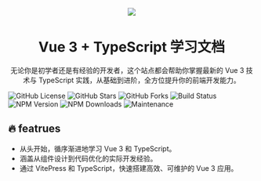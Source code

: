 <p align="center">
<img src="![1728364960983](image/README/1728364960983.png)" style="width:200px;" />
</p>
<h1 align="center">Vue 3 + TypeScript 学习文档</h1>
<p align="center">
无论你是初学者还是有经验的开发者，这个站点都会帮助你掌握最新的 Vue 3 技术与 TypeScript 实践，从基础到进阶，全方位提升你的前端开发能力。
</p>

<p>

![GitHub License](https://img.shields.io/github/license/yinyangmohua/vue3-ts-docs)
![GitHub Stars](https://img.shields.io/github/stars/yinyangmohua/vue3-ts-docs)
![GitHub Forks](https://img.shields.io/github/forks/yinyangmohua/vue3-ts-docs)
![Build Status](https://img.shields.io/github/workflow/status/yinyangmohua/vue3-ts-docs/CI)
![NPM Version](https://img.shields.io/npm/v/vue)
![NPM Downloads](https://img.shields.io/npm/dw/vue)
![Maintenance](https://img.shields.io/maintenance/yes/2024)

</p>

## 🔥 featrues

- 从头开始，循序渐进地学习 Vue 3 和 TypeScript。
- 涵盖从组件设计到代码优化的实际开发经验。
- 通过 VitePress 和 TypeScript，快速搭建高效、可维护的 Vue 3 应用。
